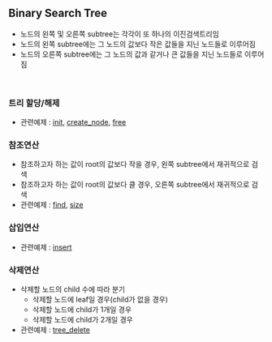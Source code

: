 ## Binary Search Tree
- 노드의 왼쪽 및 오른쪽 subtree는 각각이 또 하나의 이진검색트리임
- 노드의 왼쪽 subtree에는 그 노드의 값보다 작은 값들을 지닌 노드들로 이루어짐
- 노드의 오른쪽 subtree에는 그 노드의 값과 같거나 큰 값들을 지닌 노드들로 이루어짐  
<br>

### 트리 할당/해제
- 관련예제 : [init](./tree_init.c), [create_node](./create_elem.c), [free](./free_tree)

### 참조연산
- 참조하고자 하는 값이 root의 값보다 작을 경우, 왼쪽 subtree에서 재귀적으로 검색
- 참조하고자 하는 값이 root의 값보다 클 경우, 오른쪽 subtree에서 재귀적으로 검색
- 관련예제 : [find](./tree_find.c), [size](./tree_size.c)

### 삽입연산
- 관련예제 : [insert](./tree_insert.c)

### 삭제연산
- 삭제할 노드의 child 수에 따라 분기
    - 삭제할 노드에 leaf일 경우(child가 없을 경우)
    - 삭제할 노드에 child가 1개일 경우
    - 삭제할 노드에 child가 2개일 경우
- 관련예제 : [tree_delete](./tree_delete)
